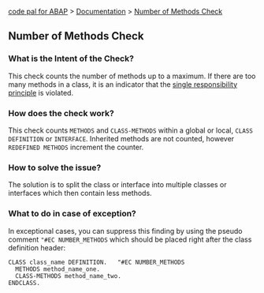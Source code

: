 [code pal for ABAP](../../README.md) > [Documentation](../check_documentation.md) > [Number of Methods Check](number-methods.md)

## Number of Methods Check

### What is the Intent of the Check?

This check counts the number of methods up to a maximum. If there are too many methods in a class, it is an indicator that the [single responsibility principle](https://en.wikipedia.org/wiki/Single_responsibility_principle) is violated.

### How does the check work?

This check counts `METHODS` and `CLASS-METHODS` within a global or local, `CLASS DEFINITION` or `INTERFACE`. Inherited methods are not counted, however `REDEFINED METHODS` increment the counter.

### How to solve the issue?

The solution is to split the class or interface into multiple classes or interfaces which then contain less methods.

### What to do in case of exception?

In exceptional cases, you can suppress this finding by using the pseudo comment `"#EC NUMBER_METHODS` which should be placed right after the class definition header:

```abap
CLASS class_name DEFINITION.   "#EC NUMBER_METHODS
  METHODS method_name_one.
  CLASS-METHODS method_name_two.
ENDCLASS.
```
